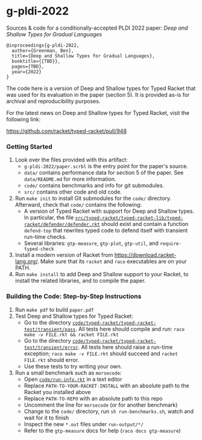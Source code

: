 g-pldi-2022
===

Sources & code for a conditionally-accepted PLDI 2022 paper: _Deep and Shallow
Types for Gradual Languages_

```
@inproceedings{g-pldi-2022,
  author={Greenman, Ben},
  title={Deep and Shallow Types for Gradual Languages},
  booktitle={{TBD}},
  pages={TBD},
  year={2022}
}
```

The code here is a version of Deep and Shallow types for Typed Racket that was used
for its evaluation in the paper (section 5). It is provided as-is for archival
and reproducibility purposes.

For the latest news on Deep and Shallow types for Typed Racket, visit the following link:

  <https://github.com/racket/typed-racket/pull/948>


### Getting Started

1. Look over the files provided with this artifact:
   - `g-pldi-2022/paper.scrbl` is the entry point for the paper's source.
   - `data/` contains performance data for section 5 of the paper. See
     `data/README.md` for more information.
   - `code/` contains benchmarks and info for git submodules.
   - `src/` contains other code and old code.
2. Run `make init` to install Git submodules for the `code/` directory.
   Afterward, check that `code/` contains the following:
   - A version of Typed Racket with support for Deep and Shallow types.
     In particular, the file
     [`src/typed-racket/typed-racket-lib/typed-racket/defender/defender.rkt`](./src/typed-racket/typed-racket-lib/typed-racket/defender/defender.rkt)
     should exist and contain a function `defend-top` that rewrites typed code
     to defend itself with transient run-time checks.
   - Several libraries: `gtp-measure`, `gtp-plot`, `gtp-util`, and `require-typed-check`
3. Install a modern version of Racket from <https://download.racket-lang.org/>.
   Make sure that its `racket` and `raco` executables are on your PATH.
4. Run `make install` to add Deep and Shallow support to your Racket, to
   install the related libraries, and to compile the paper.


### Building the Code: Step-by-Step Instructions

1. Run `make pdf` to build `paper.pdf`
2. Test Deep and Shallow types for Typed Racket:
   -  Go to the directory [`code/typed-racket/typed-racket-test/transient/pass`](./code/typed-racket/typed-racket-test/transient/pass).
      All tests here should compile and run: `raco make -v FILE.rkt && racket FILE.rkt`
   - Go to the directory [`code/typed-racket/typed-racket-test/transient/error`](./code/typed-racket/typed-racket-test/transient/error).
     All tests here should raise a run-time exception; `raco make -v FILE.rkt`
     should succeed and `racket FILE.rkt` should error.
   - Use these tests to try writing your own.
4. Run a small benchmark such as `morsecode`:
   - Open [`code/run-info.rkt`](code/run-info.rkt) in a text editor
   - Replace `PATH-TO-YOUR-RACKET-INSTALL` with an absolute path to the Racket you installed above
   - Replace `PATH-TO-REPO` with an absolute path to this repo
   - Uncomment the line for `morsecode` (or for another benchmark)
   - Change to the `code/` directory, run `sh run-benchmarks.sh`, watch and wait for it to finish
   - Inspect the new `*.out` files under `run-output/*/`
   - Refer to the `gtp-measure` docs for help (`raco docs gtp-measure`)

